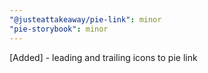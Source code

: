 ```yaml
---
"@justeattakeaway/pie-link": minor
"pie-storybook": minor
---
```


[Added] - leading and trailing icons to pie link
